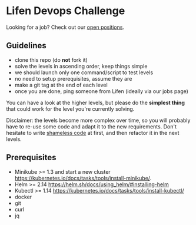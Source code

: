 # Lifen Devops Challenge

 Looking for a job? Check out our [open positions](https://www.welcometothejungle.co/companies/lifen/jobs). 

## Guidelines

- clone this repo (do **not** fork it)
- solve the levels in ascending order, keep things simple
- we should launch only one command/script to test levels
- no need to setup prerequisites, assume they are
- make a git tag at the end of each level
- once you are done, ping someone from Lifen (ideally via our jobs page)

You can have a look at the higher levels, but please do the **simplest thing** that could work for the level you're currently solving.

Disclaimer: the levels become more complex over time, so you will probably have to re-use some code and adapt it to the new requirements.
Don't hesitate to write [shameless code](http://red-badger.com/blog/2014/08/20/i-spent-3-days-with-sandi-metz-heres-what-i-learned/) at first, and then refactor it in the next levels.


## Prerequisites

- Minikube >= 1.3 and start a new cluster https://kubernetes.io/docs/tasks/tools/install-minikube/.
- Helm >= 2.14 https://helm.sh/docs/using_helm/#installing-helm
- Kubectl >= 1.14 https://kubernetes.io/docs/tasks/tools/install-kubectl/
- docker
- git
- curl
- jq